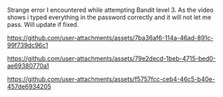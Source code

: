 Strange error I encountered while attempting Bandit level 3. As the video shows i typed everything in the password correctly and it will not let me pass. Will update if fixed.



https://github.com/user-attachments/assets/7ba36af6-114a-46ad-891c-99f739dc96c1



https://github.com/user-attachments/assets/79e2decd-1beb-4715-bed0-ae69380770a1



https://github.com/user-attachments/assets/f5757fcc-ceb4-46c5-b40e-457de6934205

